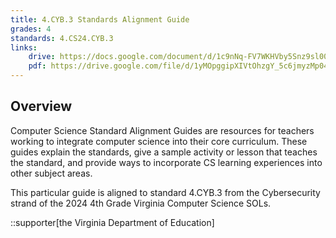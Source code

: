 ```yaml
---
title: 4.CYB.3 Standards Alignment Guide
grades: 4
standards: 4.CS24.CYB.3
links:
    drive: https://docs.google.com/document/d/1c9nNq-FV7WKHVby5Snz9sl00AJGrkUBXWhI7WRFJs5Q/edit?usp=drive_link
    pdf: https://drive.google.com/file/d/1yMOpggipXIVtOhzgY_5c6jmyzMp04pqD/view?usp=drive_link
---
```


## Overview

Computer Science Standard Alignment Guides are resources for teachers working to integrate computer science into their core curriculum. These guides explain the standards, give a sample activity or lesson that teaches the standard, and provide ways to incorporate CS learning experiences into other subject areas. 

This particular guide is aligned to standard 4.CYB.3 from the Cybersecurity strand of the 2024 4th Grade Virginia Computer Science SOLs.

::supporter[the Virginia Department of Education]